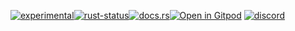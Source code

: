 <!--{ generate.module_header.start() }-->
 [![experimental](https://raster.shields.io/static/v1?label=&message=experimental&color=orange)](https://github.com/emersion/stability-badges#experimental)[![rust-status](https://github.com/Wandalen/wTools/actions/workflows/module_test_experimental_c_push.yml/badge.svg)](https://github.com/Wandalen/wTools/actions/workflows/module_test_experimental_c_push.yml)[![docs.rs](https://img.shields.io/docsrs/test_experimental_c?color=e3e8f0&logo=docs.rs)](https://docs.rs/test_experimental_c)[![Open in Gitpod](https://raster.shields.io/static/v1?label=try&message=online&color=eee&logo=gitpod&logoColor=eee)](https://gitpod.io/#RUN_PATH=.,SAMPLE_FILE=sample%2Frust%2Ftest_experimental_c_trivial%2Fsrc%2Fmain.rs,RUN_POSTFIX=--example%20test_experimental_c_trivial/https://github.com/Wandalen/wTools)
[![discord](https://img.shields.io/discord/872391416519737405?color=eee&logo=discord&logoColor=eee&label=ask)](https://discord.gg/m3YfbXpUUY)
<!--{ generate.module_header.end }-->
